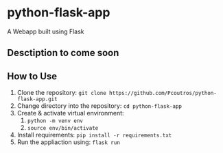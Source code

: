 # python-flask-app
A Webapp built using Flask

## Desctiption to come soon

## How to Use

1) Clone the repository: `git clone https://github.com/Pcoutros/python-flask-app.git`
2) Change directory into the repository: `cd python-flask-app`
3) Create & activate virtual environment:
    1. `python -m venv env`
    2. `source env/bin/activate`
4) Install requirements: `pip install -r requirements.txt`
5) Run the appliaction using: `flask run`
